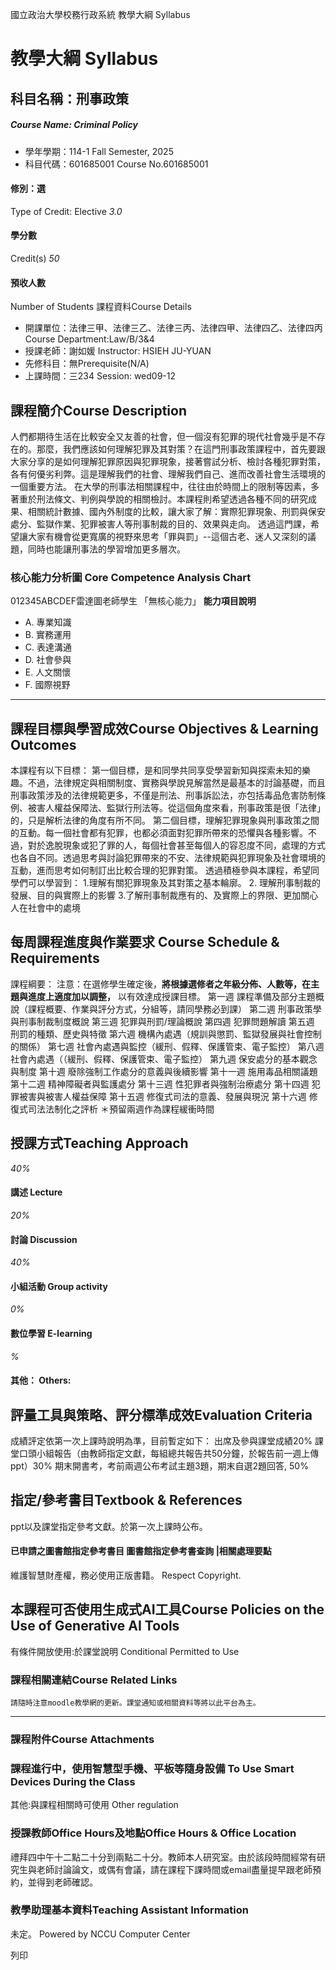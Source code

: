 國立政治大學校務行政系統 教學大綱 Syllabus
# 教學大綱 Syllabus
##  科目名稱：刑事政策 
#####  Course Name: Criminal Policy
  * 學年學期：114-1 Fall Semester, 2025 
  * 科目代碼：601685001 Course No.601685001


#### 修別：選
Type of Credit: Elective 
_3.0_
#### 學分數
Credit(s)
_50_
#### 預收人數
Number of Students
課程資料Course Details
  * 開課單位：法律三甲、法律三乙、法律三丙、法律四甲、法律四乙、法律四丙 Course Department:Law/B/3&4 
  * 授課老師：謝如媛 Instructor: HSIEH JU-YUAN 
  * 先修科目：無Prerequisite(N/A)
  * 上課時間：三234 Session: wed09-12


##  課程簡介Course Description
人們都期待生活在比較安全又友善的社會，但一個沒有犯罪的現代社會幾乎是不存在的。那麼，我們應該如何理解犯罪及其對策？在這門刑事政策課程中，首先要跟大家分享的是如何理解犯罪原因與犯罪現象，接著嘗試分析、檢討各種犯罪對策，各有何優劣利弊。這是理解我們的社會、理解我們自己、進而改善社會生活環境的一個重要方法。
在大學的刑事法相關課程中，往往由於時間上的限制等因素，多著重於刑法條文、判例與學說的相關檢討。本課程則希望透過各種不同的研究成果、相關統計數據、國內外制度的比較，讓大家了解：實際犯罪現象、刑罰與保安處分、監獄作業、犯罪被害人等刑事制裁的目的、效果與走向。
透過這門課，希望讓大家有機會從更寬廣的視野來思考「罪與罰」--這個古老、迷人又深刻的議題，同時也能讓刑事法的學習增加更多層次。
###  核心能力分析圖 Core Competence Analysis Chart
012345ABCDEF雷達圖老師學生
「無核心能力」 
**能力項目說明**
  * A. 專業知識
  * B. 實務運用
  * C. 表達溝通
  * D. 社會參與
  * E. 人文關懷
  * F. 國際視野


* * *
##  課程目標與學習成效Course Objectives & Learning Outcomes 
本課程有以下目標：
第一個目標，是和同學共同享受學習新知與探索未知的樂趣。不過，法律規定與相關制度、實務與學說見解當然是最基本的討論基礎，而且刑事政策涉及的法律規範更多，不僅是刑法、刑事訴訟法，亦包括毒品危害防制條例、被害人權益保障法、監獄行刑法等。從這個角度來看，刑事政策是很「法律」的，只是解析法律的角度有所不同。
第二個目標，理解犯罪現象與刑事政策之間的互動。每一個社會都有犯罪，也都必須面對犯罪所帶來的恐懼與各種影響。不過，對於逸脫現象或犯了罪的人，每個社會甚至每個人的容忍度不同，處理的方式也各自不同。透過思考與討論犯罪帶來的不安、法律規範與犯罪現象及社會環境的互動，進而思考如何制訂出比較合理的犯罪對策。
透過積極參與本課程，希望同學們可以學習到：
1.理解有關犯罪現象及其對策之基本輪廓。
2. 理解刑事制裁的發展、目的與實際上的影響
3.了解刑事制裁應有的、及實際上的界限、更加關心人在社會中的處境
##  每周課程進度與作業要求 Course Schedule & Requirements
課程綱要：
注意：在選修學生確定後，**將根據選修者之年級分佈、人數等，在主題與進度上適度加以調整，** 以有效達成授課目標。
第一週 課程準備及部分主題概說（課程概要、作業與評分方式，分組等，請同學務必到課）
第二週 刑事政策學與刑事制裁制度概說
第三週 犯罪與刑罰/理論概說 
第四週 犯罪問題解讀
第五週 刑罰的種類、歷史與特徵
第六週 機構內處遇（規訓與懲罰、監獄發展與社會控制的關係）
第七週 社會內處遇與監控（緩刑、假釋、保護管束、電子監控）
第八週 社會內處遇（（緩刑、假釋、保護管束、電子監控）
第九週 保安處分的基本觀念與制度
第十週 廢除強制工作處分的意義與後續影響
第十一週 施用毒品相關議題
第十二週 精神障礙者與監護處分
第十三週 性犯罪者與強制治療處分
第十四週 犯罪被害與被害人權益保障
第十五週 修復式司法的意義、發展與現況
第十六週 修復式司法法制化之評析
＊預留兩週作為課程緩衝時間
##  授課方式Teaching Approach
_40%_
####  講述 Lecture
_20%_
####  討論 Discussion
_40%_
####  小組活動 Group activity
_0%_
####  數位學習 E-learning
_%_
####  其他： Others:
##  評量工具與策略、評分標準成效Evaluation Criteria
成績評定依第一次上課時說明為準，目前暫定如下：
出席及參與課堂成績20%
課堂口頭小組報告（由教師指定文獻，每組總共報告共50分鐘，於報告前一週上傳ppt）30%
期末開書考，考前兩週公布考試主題3題，期末自選2題回答, 50%
##  指定/參考書目Textbook & References
ppt以及課堂指定參考文獻。於第一次上課時公布。
####  已申請之圖書館指定參考書目  圖書館指定參考書查詢 |相關處理要點
維護智慧財產權，務必使用正版書籍。 Respect Copyright.
##  本課程可否使用生成式AI工具Course Policies on the Use of Generative AI Tools
有條件開放使用:於課堂說明 Conditional Permitted to Use 
###  課程相關連結Course Related Links
```
請隨時注意moodle教學網的更新。課堂通知或相關資料等將以此平台為主。
```

* * *
###  課程附件Course Attachments
###  課程進行中，使用智慧型手機、平板等隨身設備 To Use Smart Devices During the Class
其他:與課程相關時可使用  Other regulation
###  授課教師Office Hours及地點Office Hours & Office Location
禮拜四中午十二點二十分到兩點二十分。教師本人研究室。由於該段時間經常有研究生與老師討論論文，或偶有會議，請在課程下課時間或email盡量提早跟老師預約，並得到老師確認。
###  教學助理基本資料Teaching Assistant Information
未定。
Powered by NCCU Computer Center
  
列印
